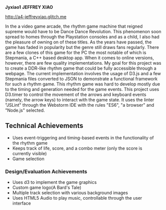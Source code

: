 **Jyxiao1**
**JEFFREY XIAO**

http://a4-jeffreyxiao.glitch.me

In the a video game arcade, the rhythm game machine that reigned supreme would have to be Dance Dance Revolution. This
phenomenon soon spread to homes through the Playstation consoles and as a child, I also had the pleasure of owning on of
these titles. As the years have passed, the game has faded in popularity but the genre still draws fans regularly. There
are a few clones of this game for the PC the most notable of which is Stepmania, a C++ based desktop app. When it comes 
to online versions, however, there are few quality implementations. My goal for this project was to create a DDR-like
rhythm game that could be fully accessible through a webpage. The current implementation involves the usage of D3.js and
a few Stepmania files converted to JSON to demonstrate a functional framework for such a rhythm game. This rhythm game
was hard to develop mostly due to the timing and generation needed for the game events. This project uses D3.timer to
control the movement of the arrows and keyboard events (namely, the arrow keys) to interact with the game state. It uses
the linter "JSLint" through the Webstorm IDE with the rules "ES6", "a browser" and "Node.js" selected. 
 

## Technical Achievements
- Uses event-triggering and timing-based events in the functionality of the rhythm game
- Keeps track of life, score, and a combo meter (only the score is currently visible)
- Game selection

### Design/Evaluation Achievements
- Uses d3 to implement the game graphics
- Custom game logo(A Bard's Tale)
- Multiple track selection with various background images
- Uses HTML5 Audio to play music, controllable through the user interface

 